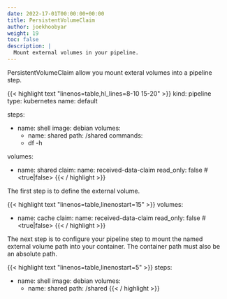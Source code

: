 ```yaml
---
date: 2022-17-01T00:00:00+00:00
title: PersistentVolumeClaim
author: joekhoobyar
weight: 19
toc: false
description: |
  Mount external volumes in your pipeline.
---
```


PersistentVolumeClaim allow you mount exteral volumes into a pipeline step. 

{{< highlight text "linenos=table,hl_lines=8-10 15-20" >}}
kind: pipeline
type: kubernetes
name: default

steps:
- name: shell
  image: debian
  volumes:
  - name: shared
    path: /shared
  commands:
  - df -h

volumes:
- name: shared
  claim:
    name: received-data-claim
    read_only: false # <true|false>
{{< / highlight >}}

The first step is to define the external volume. 

{{< highlight text "linenos=table,linenostart=15" >}}
volumes:
- name: cache
  claim:
    name: received-data-claim
    read_only: false # <true|false>
{{< / highlight >}}

The next step is to configure your pipeline step to mount the named external volume path into your container. The container path must also be an absolute path.

{{< highlight text "linenos=table,linenostart=5" >}}
steps:
- name: shell
  image: debian
  volumes:
  - name: shared
    path: /shared
{{< / highlight >}}
